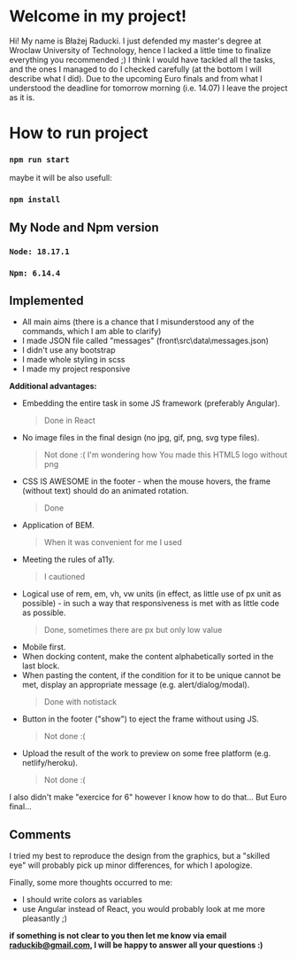 # Welcome in my project!

Hi! My name is Błażej Raducki. I just defended my master's degree at Wroclaw University of Technology, hence I lacked a little time to finalize everything you recommended ;) I think I would have tackled all the tasks, and the ones I managed to do I checked carefully (at the bottom I will describe what I did). Due to the upcoming Euro finals and from what I understood the deadline for tomorrow morning (i.e. 14.07) I leave the project as it is.

# How to run project

### `npm run start`

maybe it will be also usefull:

### `npm install`

## My Node and Npm version

### `Node: 18.17.1`

### `Npm: 6.14.4`

## Implemented

- All main aims (there is a chance that I misunderstood any of the commands, which I am able to clarify)
- I made JSON file called "messages" (front\src\data\messages.json)
- I didn't use any bootstrap
- I made whole styling in scss
- I made my project responsive

**Additional advantages:**

- Embedding the entire task in some JS framework (preferably Angular).
  > Done in React
- No image files in the final design (no jpg, gif, png, svg type files).
  > Not done :( I'm wondering how You made this HTML5 logo without png
- CSS IS AWESOME in the footer - when the mouse hovers, the frame (without text) should do an animated rotation.
  > Done
- Application of BEM.
  > When it was convenient for me I used
- Meeting the rules of a11y.
  > I cautioned
- Logical use of rem, em, vh, vw units (in effect, as little use of px unit as possible) - in such a way that responsiveness is met with as little code as possible.
  > Done, sometimes there are px but only low value
- Mobile first.
- When docking content, make the content alphabetically sorted in the last block.
- When pasting the content, if the condition for it to be unique cannot be met, display an appropriate message (e.g. alert/dialog/modal).
  > Done with notistack
- Button in the footer ("show") to eject the frame without using JS.
  > Not done :(
- Upload the result of the work to preview on some free platform (e.g. netlify/heroku).
  > Not done :(

I also didn't make "exercice for 6" however I know how to do that... But Euro final...

## Comments

I tried my best to reproduce the design from the graphics, but a "skilled eye" will probably pick up minor differences, for which I apologize.

Finally, some more thoughts occurred to me:

- I should write colors as variables
- use Angular instead of React, you would probably look at me more pleasantly ;)

**if something is not clear to you then let me know via email raduckib@gmail.com, I will be happy to answer all your questions :)**
